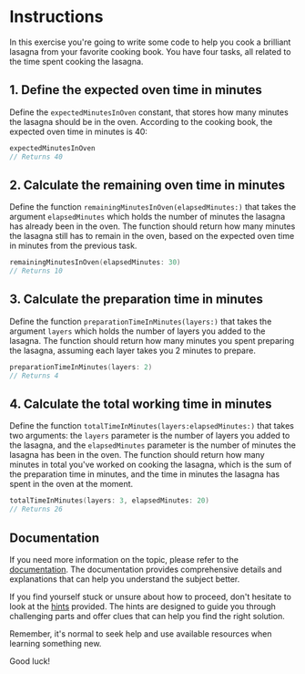 # Instructions

In this exercise you're going to write some code to help you cook a brilliant lasagna from your favorite cooking book.
You have four tasks, all related to the time spent cooking the lasagna.

## 1. Define the expected oven time in minutes

Define the `expectedMinutesInOven` constant, that stores how many minutes the lasagna should be in the oven.
According to the cooking book, the expected oven time in minutes is 40:

```swift
expectedMinutesInOven
// Returns 40
```

## 2. Calculate the remaining oven time in minutes

Define the function `remainingMinutesInOven(elapsedMinutes:)` that takes the argument `elapsedMinutes` which holds the number of minutes the lasagna has already been in the oven.
The function should return how many minutes the lasagna still has to remain in the oven, based on the expected oven time in minutes from the previous task.

```swift
remainingMinutesInOven(elapsedMinutes: 30)
// Returns 10
```

## 3. Calculate the preparation time in minutes

Define the function `preparationTimeInMinutes(layers:)` that takes the argument `layers` which holds the number of layers you added to the lasagna.
The function should return how many minutes you spent preparing the lasagna, assuming each layer takes you 2 minutes to prepare.

```swift
preparationTimeInMinutes(layers: 2)
// Returns 4
```

## 4. Calculate the total working time in minutes

Define the function `totalTimeInMinutes(layers:elapsedMinutes:)` that takes two arguments: the `layers` parameter is the number of layers you added to the lasagna, and the `elapsedMinutes` parameter is the number of minutes the lasagna has been in the oven.
The function should return how many minutes in total you've worked on cooking the lasagna, which is the sum of the preparation time in minutes, and the time in minutes the lasagna has spent in the oven at the moment.

```swift
totalTimeInMinutes(layers: 3, elapsedMinutes: 20)
// Returns 26
```

## Documentation

If you need more information on the topic, please refer to the [documentation](./docs/introduction.md). The documentation provides comprehensive details and explanations that can help you understand the subject better.

If you find yourself stuck or unsure about how to proceed, don't hesitate to look at the [hints](./docs/hints.md) provided. The hints are designed to guide you through challenging parts and offer clues that can help you find the right solution.

Remember, it's normal to seek help and use available resources when learning something new.

Good luck!